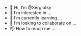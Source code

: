 - 👋 Hi, I’m @Sergiotky
- 👀 I’m interested in ...
- 🌱 I’m currently learning ...
- 💞️ I’m looking to collaborate on ...
- 📫 How to reach me ...

<!---
Sergiotky/Sergiotky is a ✨ special ✨ repository because its `README.md` (this file) appears on your GitHub profile.
You can click the Preview link to take a look at your changes.
--->
